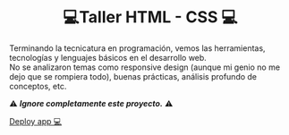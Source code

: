<h1 style="text-align:center"> 💻Taller HTML - CSS 💻 </h1>

Terminando la tecnicatura en programación, vemos las herramientas, tecnologías y lenguajes básicos en el desarrollo web. 
<br> 
No se analizaron temas como responsive design (aunque mi genio no me dejo que se rompiera todo), buenas prácticas, análisis profundo de conceptos, etc. 

⚠️ ***Ignore completamente este proyecto.*** ⚠️

[Deploy app 💻](https://earnest-mermaid-2f7a8f.netlify.app/)